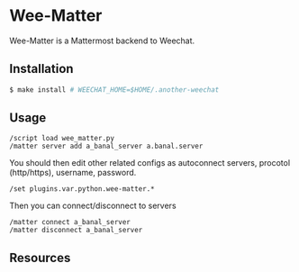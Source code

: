 # Wee-Matter

Wee-Matter is a Mattermost backend to Weechat.

## Installation

```bash
$ make install # WEECHAT_HOME=$HOME/.another-weechat
```

## Usage

```
/script load wee_matter.py
/matter server add a_banal_server a.banal.server
```

You should then edit other related configs as autoconnect servers, procotol (http/https), username, password.

```
/set plugins.var.python.wee-matter.* 
```

Then you can connect/disconnect to servers

```
/matter connect a_banal_server
/matter disconnect a_banal_server
```

## Resources

